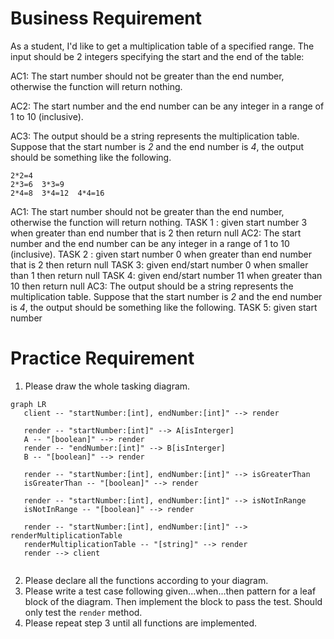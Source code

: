 # Business Requirement
As a student, I'd like to get a multiplication table of a specified range. 
The input should be 2 integers specifying the start and the end of the table:

AC1: The start number should not be greater than the end number, otherwise the function will return nothing.

AC2: The start number and the end number can be any integer in a range of 1 to 10 (inclusive).

AC3: The output should be a string represents the multiplication table. Suppose that the start number is *2* and the end number is *4*, the output should be something like the following.

```
2*2=4
2*3=6  3*3=9
2*4=8  3*4=12  4*4=16
```
AC1: The start number should not be greater than the end number, otherwise the function will return nothing.
    TASK 1 : given start number 3 when greater than end number that is 2 then return null
AC2: The start number and the end number can be any integer in a range of 1 to 10 (inclusive).
    TASK 2 : given start number 0 when greater than end number that is 2 then return null
    TASK 3: given end/start number 0 when smaller than 1 then return null
    TASK 4: given end/start number 11 when greater than 10 then return null
AC3: The output should be a string represents the multiplication table. Suppose that the start number is *2* and the end number is *4*, the output should be something like the following.
    TASK 5: given start number 

# Practice Requirement
1. Please draw the whole tasking diagram.
```mermaid
graph LR
   client -- "startNumber:[int], endNumber:[int]" --> render
   
   render -- "startNumber:[int]" --> A[isInterger]
   A -- "[boolean]" --> render
   render -- "endNumber:[int]" --> B[isInterger] 
   B -- "[boolean]" --> render
   
   render -- "startNumber:[int], endNumber:[int]" --> isGreaterThan
   isGreaterThan -- "[boolean]" --> render
   
   render -- "startNumber:[int], endNumber:[int]" --> isNotInRange
   isNotInRange -- "[boolean]" --> render
   
   render -- "startNumber:[int], endNumber:[int]" --> renderMultiplicationTable
   renderMultiplicationTable -- "[string]" --> render
   render --> client
 
```
2. Please declare all the functions according to your diagram.
3. Please write a test case following given...when...then pattern for a leaf block of the diagram. Then implement the block to pass the test. Should only test the `render` method.
4. Please repeat step 3 until all functions are implemented.
